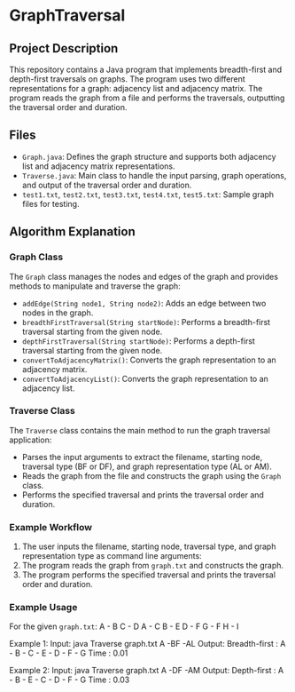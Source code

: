 ﻿# GraphTraversal
## Project Description
This repository contains a Java program that implements breadth-first and depth-first traversals on graphs. The program uses two different representations for a graph: adjacency list and adjacency matrix. The program reads the graph from a file and performs the traversals, outputting the traversal order and duration.

## Files
- `Graph.java`: Defines the graph structure and supports both adjacency list and adjacency matrix representations.
- `Traverse.java`: Main class to handle the input parsing, graph operations, and output of the traversal order and duration.
- `test1.txt`, `test2.txt`, `test3.txt`, `test4.txt`, `test5.txt`: Sample graph files for testing.

## Algorithm Explanation

### Graph Class
The `Graph` class manages the nodes and edges of the graph and provides methods to manipulate and traverse the graph:
- `addEdge(String node1, String node2)`: Adds an edge between two nodes in the graph.
- `breadthFirstTraversal(String startNode)`: Performs a breadth-first traversal starting from the given node.
- `depthFirstTraversal(String startNode)`: Performs a depth-first traversal starting from the given node.
- `convertToAdjacencyMatrix()`: Converts the graph representation to an adjacency matrix.
- `convertToAdjacencyList()`: Converts the graph representation to an adjacency list.

### Traverse Class
The `Traverse` class contains the main method to run the graph traversal application:
- Parses the input arguments to extract the filename, starting node, traversal type (BF or DF), and graph representation type (AL or AM).
- Reads the graph from the file and constructs the graph using the `Graph` class.
- Performs the specified traversal and prints the traversal order and duration.

### Example Workflow
1. The user inputs the filename, starting node, traversal type, and graph representation type as command line arguments:
2. The program reads the graph from `graph.txt` and constructs the graph.
3. The program performs the specified traversal and prints the traversal order and duration.

### Example Usage
For the given `graph.txt`:
A - B
C - D
A - C
B - E
D - F
G - F
H - I



Example 1:
Input:
java Traverse graph.txt A -BF -AL
Output:
Breadth-first : A - B - C - E - D - F - G
Time : 0.01



Example 2:
Input:
java Traverse graph.txt A -DF -AM
Output:
Depth-first : A - B - E - C - D - F - G
Time : 0.03
